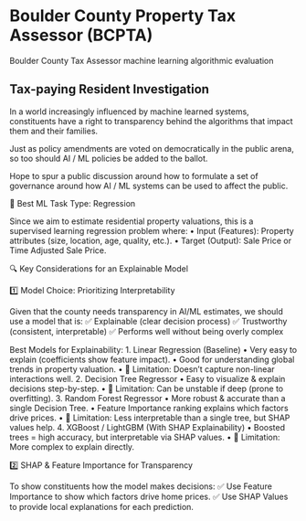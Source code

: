 # Boulder County Property Tax Assessor (BCPTA)

Boulder County Tax Assessor machine learning algorithmic evaluation

## Tax-paying Resident Investigation

In a world increasingly influenced by machine learned systems, constituents have a right to transparency behind the algorithms that impact them and their families.

Just as policy amendments are voted on democratically in the public arena, so too should AI / ML policies be added to the ballot.

Hope to spur a public discussion around how to formulate a set of governance around how AI / ML systems can be used to affect the public.


🚀 Best ML Task Type: Regression

Since we aim to estimate residential property valuations, this is a supervised learning regression problem where:
	•	Input (Features): Property attributes (size, location, age, quality, etc.).
	•	Target (Output): Sale Price or Time Adjusted Sale Price.



🔍 Key Considerations for an Explainable Model

1️⃣ Model Choice: Prioritizing Interpretability

Given that the county needs transparency in AI/ML estimates, we should use a model that is:
✅ Explainable (clear decision process)
✅ Trustworthy (consistent, interpretable)
✅ Performs well without being overly complex

Best Models for Explainability:
	1.	Linear Regression (Baseline)
	•	Very easy to explain (coefficients show feature impact).
	•	Good for understanding global trends in property valuation.
	•	📌 Limitation: Doesn’t capture non-linear interactions well.
	2.	Decision Tree Regressor
	•	Easy to visualize & explain decisions step-by-step.
	•	📌 Limitation: Can be unstable if deep (prone to overfitting).
	3.	Random Forest Regressor
	•	More robust & accurate than a single Decision Tree.
	•	Feature Importance ranking explains which factors drive prices.
	•	📌 Limitation: Less interpretable than a single tree, but SHAP values help.
	4.	XGBoost / LightGBM (With SHAP Explainability)
	•	Boosted trees = high accuracy, but interpretable via SHAP values.
	•	📌 Limitation: More complex to explain directly.

2️⃣ SHAP & Feature Importance for Transparency

To show constituents how the model makes decisions:
✅ Use Feature Importance to show which factors drive home prices.
✅ Use SHAP Values to provide local explanations for each prediction.